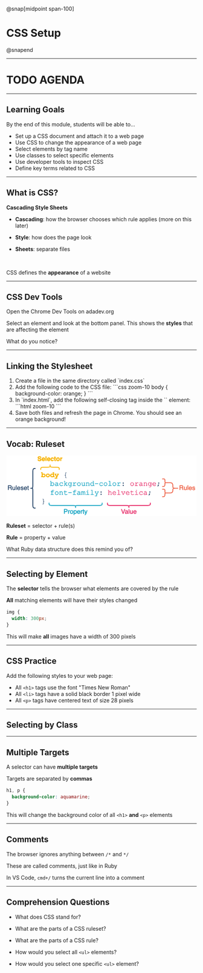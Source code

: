@snap[midpoint span-100]

# CSS Setup

@snapend

---

# TODO AGENDA

---

## Learning Goals

By the end of this module, students will be able to...

- Set up a CSS document and attach it to a web page
- Use CSS to change the appearance of a web page
- Select elements by tag name
- Use classes to select specific elements
- Use developer tools to inspect CSS
- Define key terms related to CSS

---

## What is CSS?

<span class="big">**Cascading Style Sheets**</span>

- **Cascading**: how the browser chooses which rule applies (more on this later)

- **Style**: how does the page look

- **Sheets**: separate files

<br>

CSS defines the **appearance** of a website

---

## CSS Dev Tools

Open the Chrome Dev Tools on adadev.org

Select an element and look at the bottom panel. This shows the **styles** that are affecting the element

What do you notice?

---

## Linking the Stylesheet

<ol>
<li>
Create a file in the same directory called `index.css`
</li>
<li>
Add the following code to the CSS file:
```css zoom-10
body {
  background-color: orange;
}
```
</li>
<li>
In `index.html`, add the following self-closing tag inside the `<head>` element:
```html zoom-10
<link rel="stylesheet" href="index.css" />
```
</li>
<li>
Save both files and refresh the page in Chrome. You should see an orange background!
</li>
</ol>

---

## Vocab: Ruleset

![CSS vocab](assets/images/CSS-vocab.png)

**Ruleset** = selector + rule(s)

**Rule** = property + value

What Ruby data structure does this remind you of?

---

## Selecting by Element

The **selector** tells the browser what elements are covered by the rule

**All** matching elements will have their styles changed

```css zoom-15
img {
  width: 300px;
}
```

<span class="small">This will make **all** images have a width of 300 pixels</span>

---

## CSS Practice

Add the following styles to your web page:

- All `<h1>` tags use the font "Times New Roman"
- All `<li>` tags have a solid black border 1 pixel wide
- All `<p>` tags have centered text of size 28 pixels

---

## Selecting by Class



---

## Multiple Targets

A selector can have **multiple targets**

Targets are separated by **commas**

```css zoom-15
h1, p {
  background-color: aquamarine;
}
```

<span class="small">This will change the background color of all `<h1>` **and** `<p>` elements</span>

---

## Comments

The browser ignores anything between `/*` and `*/`

These are called comments, just like in Ruby

In VS Code, `cmd+/` turns the current line into a comment

---

## Comprehension Questions

- What does CSS stand for?

- What are the parts of a CSS ruleset?

- What are the parts of a CSS rule?

- How would you select all `<ul>` elements?

- How would you select one specific `<ul>` element?